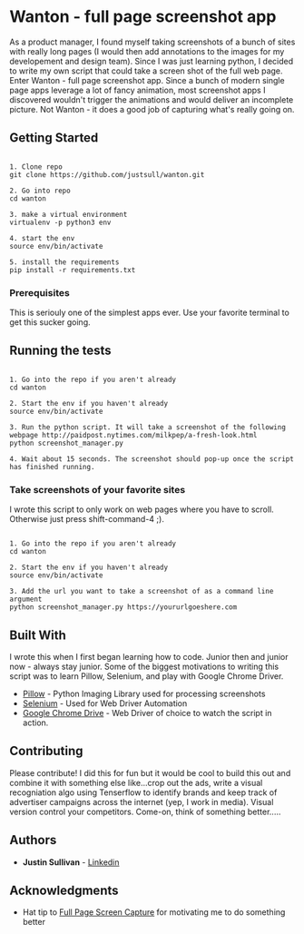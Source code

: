 # Wanton - full page screenshot app

As a product manager, I found myself taking screenshots of a bunch of sites with really long pages (I would then add annotations to the images for my developement and design team). Since I was just learning python, I decided to write my own script that could take a screen shot of the full web page. Enter Wanton - full page screenshot app. Since a bunch of modern single page apps leverage a lot of fancy animation, most screenshot apps I discovered wouldn't trigger the animations and would deliver an incomplete picture. Not Wanton - it does a good job of capturing what's really going on.

## Getting Started

```

1. Clone repo
git clone https://github.com/justsull/wanton.git

2. Go into repo
cd wanton

3. make a virtual environment
virtualenv -p python3 env

4. start the env
source env/bin/activate

5. install the requirements
pip install -r requirements.txt

```

### Prerequisites

This is seriouly one of the simplest apps ever. Use your favorite terminal to get this sucker going.


## Running the tests

```

1. Go into the repo if you aren't already
cd wanton

2. Start the env if you haven't already
source env/bin/activate

3. Run the python script. It will take a screenshot of the following webpage http://paidpost.nytimes.com/milkpep/a-fresh-look.html
python screenshot_manager.py

4. Wait about 15 seconds. The screenshot should pop-up once the script has finished running.

```


### Take screenshots of your favorite sites

I wrote this script to only work on web pages where you have to scroll. Otherwise just press shift-command-4 ;). 

```

1. Go into the repo if you aren't already
cd wanton

2. Start the env if you haven't already
source env/bin/activate

3. Add the url you want to take a screenshot of as a command line argument
python screenshot_manager.py https://yoururlgoeshere.com

```

## Built With

I wrote this when I first began learning how to code. Junior then and junior now - always stay junior. Some of the biggest motivations to writing this script was to learn Pillow, Selenium, and play with Google Chrome Driver.

* [Pillow](https://pillow.readthedocs.io/en/latest/) - Python Imaging Library used for processing screenshots
* [Selenium](http://www.seleniumhq.org/) - Used for Web Driver Automation
* [Google Chrome Drive](https://sites.google.com/a/chromium.org/chromedriver/) - Web Driver of choice to watch the script in action.

## Contributing

Please contribute! I did this for fun but it would be cool to build this out and combine it with something else like...crop out the ads, write a visual recogniation algo using Tenserflow to identify brands and keep track of advertiser campaigns across the internet (yep, I work in media). Visual version control your competitors. Come-on, think of something better.....

## Authors

* **Justin Sullivan** - [Linkedin](https://www.linkedin.com/in/justsull)


## Acknowledgments

* Hat tip to [Full Page Screen Capture](https://chrome.google.com/webstore/detail/full-page-screen-capture/fdpohaocaechififmbbbbbknoalclacl?hl=en-US) for motivating me to do something better 


